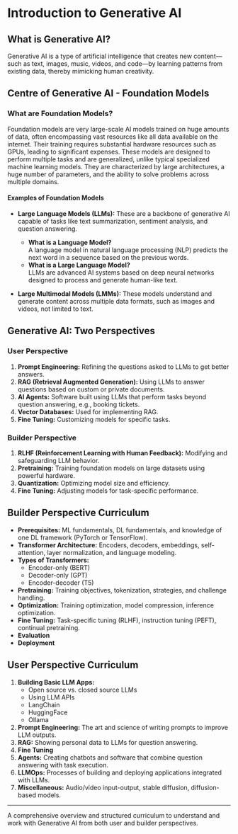# Introduction to Generative AI

## What is Generative AI?
Generative AI is a type of artificial intelligence that creates new content—such as text, images, music, videos, and code—by learning patterns from existing data, thereby mimicking human creativity.

## Centre of Generative AI - Foundation Models

### What are Foundation Models?
Foundation models are very large-scale AI models trained on huge amounts of data, often encompassing vast resources like all data available on the internet. Their training requires substantial hardware resources such as GPUs, leading to significant expenses. These models are designed to perform multiple tasks and are generalized, unlike typical specialized machine learning models. They are characterized by large architectures, a huge number of parameters, and the ability to solve problems across multiple domains.

#### Examples of Foundation Models
- **Large Language Models (LLMs):** These are a backbone of generative AI capable of tasks like text summarization, sentiment analysis, and question answering.
  - **What is a Language Model?**  
    A language model in natural language processing (NLP) predicts the next word in a sequence based on the previous words.
  - **What is a Large Language Model?**  
    LLMs are advanced AI systems based on deep neural networks designed to process and generate human-like text.

- **Large Multimodal Models (LMMs):** These models understand and generate content across multiple data formats, such as images and videos, not limited to text.

## Generative AI: Two Perspectives

### User Perspective
1. **Prompt Engineering:** Refining the questions asked to LLMs to get better answers.
2. **RAG (Retrieval Augmented Generation):** Using LLMs to answer questions based on custom or private documents.
3. **AI Agents:** Software built using LLMs that perform tasks beyond question answering, e.g., booking tickets.
4. **Vector Databases:** Used for implementing RAG.
5. **Fine Tuning:** Customizing models for specific tasks.

### Builder Perspective
1. **RLHF (Reinforcement Learning with Human Feedback):** Modifying and safeguarding LLM behavior.
2. **Pretraining:** Training foundation models on large datasets using powerful hardware.
3. **Quantization:** Optimizing model size and efficiency.
4. **Fine Tuning:** Adjusting models for task-specific performance.

## Builder Perspective Curriculum
- **Prerequisites:** ML fundamentals, DL fundamentals, and knowledge of one DL framework (PyTorch or TensorFlow).
- **Transformer Architecture:** Encoders, decoders, embeddings, self-attention, layer normalization, and language modeling.
- **Types of Transformers:**
  - Encoder-only (BERT)
  - Decoder-only (GPT)
  - Encoder-decoder (T5)
- **Pretraining:** Training objectives, tokenization, strategies, and challenge handling.
- **Optimization:** Training optimization, model compression, inference optimization.
- **Fine Tuning:** Task-specific tuning (RLHF), instruction tuning (PEFT), continual pretraining.
- **Evaluation**
- **Deployment**

## User Perspective Curriculum
1. **Building Basic LLM Apps:**
   - Open source vs. closed source LLMs
   - Using LLM APIs
   - LangChain
   - HuggingFace
   - Ollama
2. **Prompt Engineering:** The art and science of writing prompts to improve LLM outputs.
3. **RAG:** Showing personal data to LLMs for question answering.
4. **Fine Tuning**
5. **Agents:** Creating chatbots and software that combine question answering with task execution.
6. **LLMOps:** Processes of building and deploying applications integrated with LLMs.
7. **Miscellaneous:** Audio/video input-output, stable diffusion, diffusion-based models.

---

A comprehensive overview and structured curriculum to understand and work with Generative AI from both user and builder perspectives.
